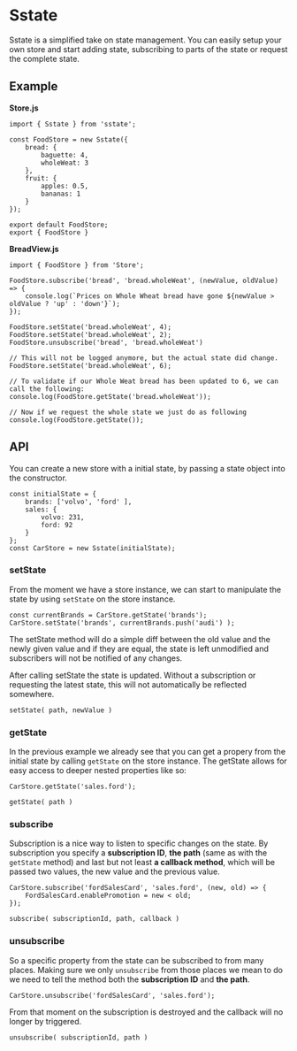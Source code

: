 # Sstate

Sstate is a simplified take on state management. You can easily setup your own store and start adding state, subscribing to parts of the state or request the complete state.

## Example

**Store.js**

```
import { Sstate } from 'sstate';

const FoodStore = new Sstate({ 
    bread: { 
        baguette: 4, 
        wholeWeat: 3 
    }, 
    fruit: { 
        apples: 0.5, 
        bananas: 1 
    } 
});

export default FoodStore;
export { FoodStore }
```

**BreadView.js**

```
import { FoodStore } from 'Store'; 

FoodStore.subscribe('bread', 'bread.wholeWeat', (newValue, oldValue) => {
    console.log(`Prices on Whole Wheat bread have gone ${newValue > oldValue ? 'up' : 'down'}`);
});

FoodStore.setState('bread.wholeWeat', 4);
FoodStore.setState('bread.wholeWeat', 2);
FoodStore.unsubscribe('bread', 'bread.wholeWeat')

// This will not be logged anymore, but the actual state did change.
FoodStore.setState('bread.wholeWeat', 6);

// To validate if our Whole Weat bread has been updated to 6, we can call the following:
console.log(FoodStore.getState('bread.wholeWeat'));

// Now if we request the whole state we just do as following
console.log(FoodStore.getState());
```

## API

You can create a new store with a initial state, by passing a state object into the constructor.

```
const initialState = { 
    brands: ['volvo', 'ford' ], 
    sales: {
        volvo: 231,
        ford: 92
    }
};
const CarStore = new Sstate(initialState);
```

### setState
From the moment we have a store instance, we can start to manipulate the state by using `setState` on the store instance.

```
const currentBrands = CarStore.getState('brands');
CarStore.setState('brands', currentBrands.push('audi') );
```

The setState method will do a simple diff between the old value and the newly given value and if they are equal, the state is left unmodified and subscribers will not be notified of any changes.

After calling setState the state is updated. Without a subscription or requesting the latest state, this will not automatically be reflected somewhere.

`setState( path, newValue )`

### getState

In the previous example we already see that you can get a propery from the initial state by calling `getState` on the store instance. The getState allows for easy access to deeper nested properties like so:

```
CarStore.getState('sales.ford');
```

`getState( path )` 

### subscribe

Subscription is a nice way to listen to specific changes on the state. By subscription you specify a **subscription ID**, **the path** (same as with the `getState` method) and last but not least **a callback method**, which will be passed two values, the new value and the previous value.

```
CarStore.subscribe('fordSalesCard', 'sales.ford', (new, old) => {
    FordSalesCard.enablePromotion = new < old;
});
```

`subscribe( subscriptionId, path, callback )`

### unsubscribe

So a specific property from the state can be subscribed to from many places. Making sure we only `unsubscribe` from those places we mean to do we need to tell the method both the **subscription ID** and **the path**.

```
CarStore.unsubscribe('fordSalesCard', 'sales.ford');
```

From that moment on the subscription is destroyed and the callback will no longer by triggered.

`unsubscribe( subscriptionId, path )`
